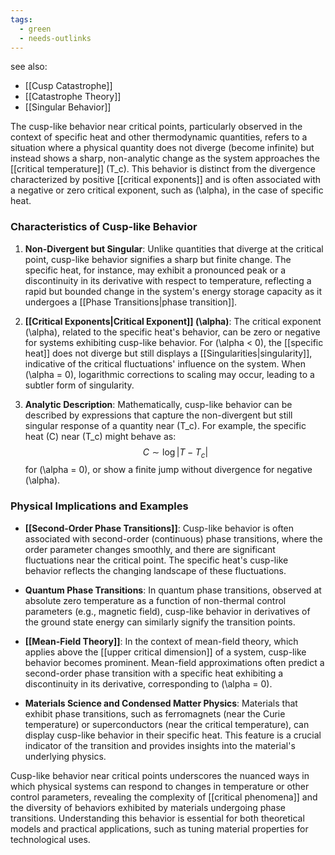 ```yaml
---
tags:
  - green
  - needs-outlinks
---
```

see also:
- [[Cusp Catastrophe]]
- [[Catastrophe Theory]]
- [[Singular Behavior]]

The cusp-like behavior near critical points, particularly observed in the context of specific heat and other thermodynamic quantities, refers to a situation where a physical quantity does not diverge (become infinite) but instead shows a sharp, non-analytic change as the system approaches the [[critical temperature]] \(T_c\). This behavior is distinct from the divergence characterized by positive [[critical exponents]] and is often associated with a negative or zero critical exponent, such as \(\alpha\), in the case of specific heat.

### Characteristics of Cusp-like Behavior

1. **Non-Divergent but Singular**: Unlike quantities that diverge at the critical point, cusp-like behavior signifies a sharp but finite change. The specific heat, for instance, may exhibit a pronounced peak or a discontinuity in its derivative with respect to temperature, reflecting a rapid but bounded change in the system's energy storage capacity as it undergoes a [[Phase Transitions|phase transition]].

2. **[[Critical Exponents|Critical Exponent]] \(\alpha\)**: The critical exponent \(\alpha\), related to the specific heat's behavior, can be zero or negative for systems exhibiting cusp-like behavior. For \(\alpha < 0\), the [[specific heat]] does not diverge but still displays a [[Singularities|singularity]], indicative of the critical fluctuations' influence on the system. When \(\alpha = 0\), logarithmic corrections to scaling may occur, leading to a subtler form of singularity.

3. **Analytic Description**: Mathematically, cusp-like behavior can be described by expressions that capture the non-divergent but still singular response of a quantity near \(T_c\). For example, the specific heat \(C\) near \(T_c\) might behave as:
   $$ C \sim \log|T - T_c| $$
   for \(\alpha = 0\), or show a finite jump without divergence for negative \(\alpha\).

### Physical Implications and Examples

- **[[Second-Order Phase Transitions]]**: Cusp-like behavior is often associated with second-order (continuous) phase transitions, where the order parameter changes smoothly, and there are significant fluctuations near the critical point. The specific heat's cusp-like behavior reflects the changing landscape of these fluctuations.

- **Quantum Phase Transitions**: In quantum phase transitions, observed at absolute zero temperature as a function of non-thermal control parameters (e.g., magnetic field), cusp-like behavior in derivatives of the ground state energy can similarly signify the transition points.

- **[[Mean-Field Theory]]**: In the context of mean-field theory, which applies above the [[upper critical dimension]] of a system, cusp-like behavior becomes prominent. Mean-field approximations often predict a second-order phase transition with a specific heat exhibiting a discontinuity in its derivative, corresponding to \(\alpha = 0\).

- **Materials Science and Condensed Matter Physics**: Materials that exhibit phase transitions, such as ferromagnets (near the Curie temperature) or superconductors (near the critical temperature), can display cusp-like behavior in their specific heat. This feature is a crucial indicator of the transition and provides insights into the material's underlying physics.

Cusp-like behavior near critical points underscores the nuanced ways in which physical systems can respond to changes in temperature or other control parameters, revealing the complexity of [[critical phenomena]] and the diversity of behaviors exhibited by materials undergoing phase transitions. Understanding this behavior is essential for both theoretical models and practical applications, such as tuning material properties for technological uses.